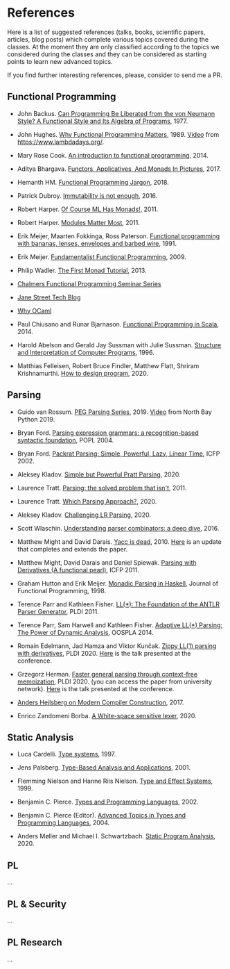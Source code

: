 # References

Here is a list of suggested references (talks, books, scientific papers, articles, blog posts) which complete various topics covered during the classes.
At the moment they are only classified according to the topics we considered during the classes and they can be considered as starting points to learn new advanced topics.

If you find further interesting references, please, consider to send me a PR.

## Functional Programming
- John Backus. [Can Programming Be Liberated from the von
Neumann Style? A Functional Style and Its Algebra of Programs](https://www.thocp.net/biographies/papers/backus_turingaward_lecture.pdf), 1977.

- John Hughes. [Why Functional Programming Matters](http://www.cse.chalmers.se/~rjmh/Papers/whyfp.html), 1989. [Video](https://www.youtube.com/watch?v=1qBHf8DrWR8) from https://www.lambdadays.org/.  

- Mary Rose Cook. [An introduction to functional programming](https://codewords.recurse.com/issues/one/an-introduction-to-functional-programming), 2014.

- Aditya Bhargava. [Functors, Applicatives, And Monads In Pictures](https://adit.io/posts/2013-04-17-functors,_applicatives,_and_monads_in_pictures.html), 2017.

- Hemanth HM. [Functional Programming Jargon](https://functional.works-hub.com/learn/Functional-Programming-Jargon), 2018.

- Patrick Dubroy. [Immutability is not enough](https://codewords.recurse.com/issues/six/immutability-is-not-enough), 2016.

- Robert Harper. [Of Course ML Has Monads!](https://existentialtype.wordpress.com/2011/05/01/of-course-ml-has-monads/), 2011.

- Robert Harper. [Modules Matter Most](https://existentialtype.wordpress.com/2011/04/16/modules-matter-most/), 2011.

- Erik Meijer, Maarten Fokkinga, Ross Paterson. [Functional programming with bananas, lenses, envelopes and barbed wire](https://link.springer.com/chapter/10.1007%2F3540543961_7), 1991.

- Erik Meijer. [Fundamentalist Functional Programming](https://www.youtube.com/watch?v=UuamC0T3hv8), 2009.

- Philip Wadler. [The First Monad Tutorial](https://www.youtube.com/watch?v=yjmKMhJOJos), 2013.

- [Chalmers Functional Programming Seminar Series](https://www.youtube.com/channel/UCiGOzKde1rlvzEB7J73gvrQ/videos)

- [Jane Street Tech Blog](https://blog.janestreet.com/)
- [Why OCaml](https://www.youtube.com/watch?v=v1CmGbOGb2I)

- Paul Chiusano and Runar Bjarnason. [Functional Programming in Scala](https://www.manning.com/books/functional-programming-in-scala), 2014. 

- Harold Abelson and Gerald Jay Sussman with Julie Sussman. [Structure and Interpretation of Computer Programs](https://mitpress.mit.edu/sites/default/files/sicp/full-text/book/book.html), 1996.

- Matthias Felleisen, Robert Bruce Findler, Matthew Flatt, Shriram Krishnamurthi. [How to design program](https://htdp.org/), 2020.

## Parsing

- Guido van Rossum. [PEG Parsing Series](https://medium.com/@gvanrossum_83706/peg-parsing-series-de5d41b2ed60), 2019.
  [Video](https://www.youtube.com/watch?v=QppWTvh7_sI) from North Bay Python 2019.

- Bryan Ford. [Parsing expression grammars: a recognition-based syntactic foundation](https://pdos.csail.mit.edu/papers/parsing:popl04.pdf), POPL 2004.

- Bryan Ford. [Packrat Parsing: Simple, Powerful, Lazy, Linear Time](https://bford.info/pub/lang/packrat-icfp02.pdf), ICFP 2002. 

- Aleksey Kladov. [Simple but Powerful Pratt Parsing](https://matklad.github.io/2020/04/13/simple-but-powerful-pratt-parsing.html), 2020.

- Laurence Tratt. [Parsing: the solved problem that isn't](https://tratt.net/laurie/blog/entries/parsing_the_solved_problem_that_isnt.html), 2011.

- Laurence Tratt. [Which Parsing Approach?](https://tratt.net/laurie/blog/entries/which_parsing_approach.html), 2020.

- Aleksey Kladov. [Challenging LR Parsing](https://rust-analyzer.github.io/blog/2020/09/16/challeging-LR-parsing.html), 2020.

- Scott Wlaschin. [Understanding parser combinators: a deep dive](https://www.youtube.com/watch?v=RDalzi7mhdY), 2016.

- Matthew Might and David Darais. [Yacc is dead](https://arxiv.org/abs/1010.5023), 2010. [Here](http://matt.might.net/articles/parsing-with-derivatives/) is an update that completes and extends the paper. 

- Matthew Might, David Darais and Daniel Spiewak. [Parsing with Derivatives (A functional pearl)](http://matt.might.net/papers/might2011derivatives.pdf), ICFP 2011.

- Graham Hutton and Erik Meijer. [Monadic Parsing in Haskell](http://www.cs.nott.ac.uk/~pszgmh/pearl.pdf), Journal of Functional Programming, 1998.

- Terence Parr and Kathleen Fisher. [LL(*): The Foundation of the ANTLR Parser Generator](https://www.antlr.org/papers/LL-star-PLDI11.pdf), PLDI 2011.

- Terence Parr, Sam Harwell and Kathleen Fisher. [Adaptive LL(*) Parsing: The Power of Dynamic Analysis](https://www.antlr.org/papers/allstar-techreport.pdf), OOSPLA 2014.

- Romain Edelmann, Jad  Hamza and Viktor Kunčak. [Zippy LL(1) parsing with derivatives](https://arxiv.org/pdf/1911.12737.pdf), PLDI 2020. [Here](https://www.youtube.com/watch?v=uUyyp6Lv4b8) is the talk presented at the conference.

- Grzegorz Herman. [Faster general parsing through context-free memoization](https://dl.acm.org/doi/abs/10.1145/3385412.3386032), PLDI 2020. (you can access the paper from university network). [Here](https://www.youtube.com/watch?v=pqwT3eqrAJc) is the talk presented at the conference.

- [Anders Hejlsberg on Modern Compiler Construction](https://www.youtube.com/watch?v=wSdV1M7n4gQ), 2017.

- Enrico Zandomeni Borba. [A White-space sensitive lexer](https://ezb.io/thoughts/programming/myth_lang/myth_lang_2.html), 2020.


## Static Analysis

- Luca Cardelli. [Type systems](http://lucacardelli.name/Papers/TypeSystems.pdf), 1997.

- Jens Palsberg. [Type-Based Analysis and Applications](http://web.cs.ucla.edu/~palsberg/tba/papers/palsberg-paste01.pdf), 2001.

- Flemming Nielson and Hanne Riis Nielson. [Type and Effect Systems](http://www.imm.dtu.dk/~fnie/Papers/NiNi99tes.pdf), 1999.

- Benjamin C. Pierce. [Types and Programming Languages](https://www.cis.upenn.edu/~bcpierce/tapl/), 2002.

- Benjamin C. Pierce (Editor). [Advanced Topics in Types and Programming Languages](https://www.cis.upenn.edu/~bcpierce/attapl/index.html), 2004.

- Anders Møller and Michael I. Schwartzbach. [Static Program Analysis](https://cs.au.dk/~amoeller/spa/), 2020.

## PL
...

## PL & Security
...

## PL Research
...
